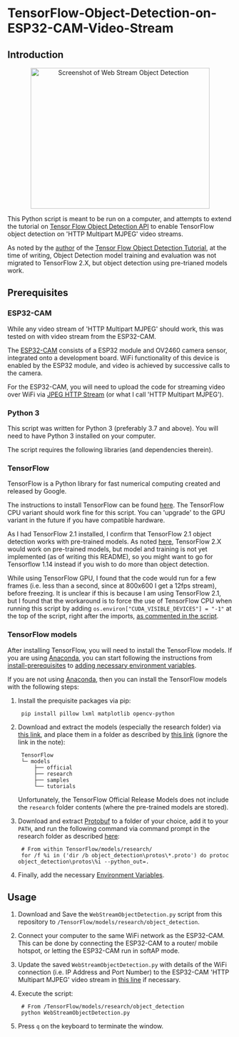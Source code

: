 # TensorFlow-Object-Detection-on-ESP32-CAM-Video-Stream

## Introduction

<p align="center"><img src="https://github.com/senglk/TensorFlow-Object-Detection-on-ESP32-Video-Stream/blob/master/Images/preview.png" alt="Screenshot of Web Stream Object Detection" width="401" height="316" /></p>

This Python script is meant to be run on a computer, and attempts to extend the tutorial on [Tensor Flow Object Detection API](https://tensorflow-object-detection-api-tutorial.readthedocs.io/en/latest/index.html) to enable TensorFlow object detection on 'HTTP Multipart MJPEG' video streams.

As noted by the [author](https://github.com/sglvladi) of the [Tensor Flow Object Detection Tutorial](https://github.com/sglvladi/TensorFlowObjectDetectionTutorial), at the time of writing, Object Detection model training and evaluation was not migrated to TensorFlow 2.X, but object detection using pre-trianed models work.

## Prerequisites

### ESP32-CAM

While any video stream of 'HTTP Multipart MJPEG' should work, this was tested on with video stream from the ESP32-CAM. 

The [ESP32-CAM](https://www.espressif.com/en/news/ESP32_CAM) consists of a ESP32 module and OV2460 camera sensor, integrated onto a development board. WiFi functionality of this device is enabled by the ESP32 module, and video is achieved by successive calls to the camera.

For the ESP32-CAM, you will need to upload the code for streaming video over WiFi via [JPEG HTTP Stream](https://github.com/espressif/esp32-camera#jpeg-http-stream) (or what I call 'HTTP Multipart MJPEG').

### Python 3

This script was written for Python 3 (preferably 3.7 and above). You will need to have Python 3 installed on your computer.

The script requires the following libraries (and dependencies therein).

### TensorFlow

TensorFlow is a Python library for fast numerical computing created and released by Google.

The instructions to install TensorFlow can be found [here](https://tensorflow-object-detection-api-tutorial.readthedocs.io/en/latest/install.html#tensorflow-cpu). The TensorFlow CPU variant should work fine for this script. You can 'upgrade' to the GPU variant in the future if you have compatible hardware.

As I had TensorFlow 2.1 installed, I confirm that TensorFlow 2.1 object detection works with pre-trained models. As noted [here](https://tensorflow-object-detection-api-tutorial.readthedocs.io/en/latest/index.html), TensorFlow 2.X would work on pre-trained models, but model and training is not yet implemented (as of writing this README), so you might want to go for Tensorflow 1.14 instead if you wish to do more than object detection.

While using TensorFlow GPU, I found that the code would run for a few frames (i.e. less than a second, since at 800x600 I get a 12fps stream), before freezing. It is unclear if this is because I am using TensorFlow 2.1, but I found that the workaround is to force the use of TensorFlow CPU when running this script by adding `os.environ["CUDA_VISIBLE_DEVICES"] = "-1"` at the top of the script, right after the imports, [as commented in the script](https://github.com/senglk/TensorFlow-Object-Detection-on-ESP32-Video-Stream/blob/master/WebStreamObjectDetection.py#L24).

### TensorFlow models

After installing TensorFlow, you will need to install the TensorFlow models. If you are using [Anaconda](https://www.anaconda.com/download/), you can start following the instructions from [install-prerequisites](https://tensorflow-object-detection-api-tutorial.readthedocs.io/en/latest/install.html#install-prerequisites) to [adding necessary environment variables](https://tensorflow-object-detection-api-tutorial.readthedocs.io/en/latest/install.html#adding-necessary-environment-variables).

If you are not using [Anaconda](https://www.anaconda.com/download/), then you can install the TensorFlow models with the following steps:

1. Install the prequisite packages via pip:

        pip install pillow lxml matplotlib opencv-python

2. Download and extract the models (especially the research folder) via [this link](https://github.com/tensorflow/models/tree/r1.13.0), and place them in a folder as described by [this link](https://tensorflow-object-detection-api-tutorial.readthedocs.io/en/latest/install.html#downloading-the-tensorflow-models) (ignore the link in the note):

        TensorFlow
        └─ models
            ├── official
            ├── research
            ├── samples
            └── tutorials

    Unfortunately, the TensorFlow Official Release Models does not include the `research` folder contents (where the pre-trained models are stored).

3. Download and extract [Protobuf](https://github.com/google/protobuf/releases) to a folder of your choice, add it to your `PATH`, and run the following command via command prompt in the research folder as described [here](https://tensorflow-object-detection-api-tutorial.readthedocs.io/en/latest/install.html#protobuf-installation-compilation):

        # From within TensorFlow/models/research/
        for /f %i in ('dir /b object_detection\protos\*.proto') do protoc object_detection\protos\%i --python_out=.

4. Finally, add the necessary [Environment Variables](https://tensorflow-object-detection-api-tutorial.readthedocs.io/en/latest/install.html#adding-necessary-environment-variables).

## Usage

1. Download and Save the `WebStreamObjectDetection.py` script from this repository to `/TensorFlow/models/research/object_detection`.

2. Connect your computer to the same WiFi network as the ESP32-CAM. This can be done by connecting the ESP32-CAM to a router/ mobile hotspot, or letting the ESP32-CAM run in softAP mode.

3. Update the saved `WebStreamObjectDetection.py` with details of the WiFi connection (i.e. IP Address and Port Number) to the ESP32-CAM 'HTTP Multipart MJPEG' video stream in [this line](https://github.com/senglk/TensorFlow-Object-Detection-on-ESP32-Video-Stream/blob/master/WebStreamObjectDetection.py#L27) if necessary.

4. Execute the script:
        
        # From /TensorFlow/models/research/object_detection
        python WebStreamObjectDetection.py

5. Press `q` on the keyboard to terminate the window.
